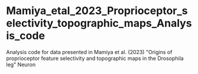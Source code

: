 # Mamiya_etal_2023_Proprioceptor_selectivity_topographic_maps_Analysis_code
Analysis code for data presented in Mamiya et al. (2023) "Origins of proprioceptor feature selectivity and topographic maps in the Drosophila leg" Neuron
